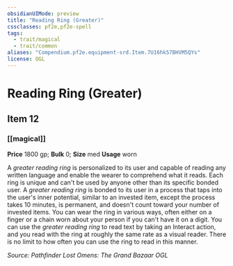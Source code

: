 ```yaml
---
obsidianUIMode: preview
title: "Reading Ring (Greater)"
cssclasses: pf2e,pf2e-spell
tags:
  - trait/magical
  - trait/common
aliases: "Compendium.pf2e.equipment-srd.Item.7U16hk57BHVM5QYs"
license: OGL
---
```

# Reading Ring (Greater)
## Item 12
### [[magical]]


**Price** 1800 gp; 
**Bulk** 0; **Size** med
**Usage** worn

A _greater reading ring_ is personalized to its user and capable of reading any written language and enable the wearer to comprehend what it reads. Each ring is unique and can't be used by anyone other than its specific bonded user. A _greater reading ring_ is bonded to its user in a process that taps into the user's inner potential, similar to an invested item, except the process takes 10 minutes, is permanent, and doesn't count toward your number of invested items. You can wear the ring in various ways, often either on a finger or a chain worn about your person if you can't have it on a digit. You can use the _greater reading ring_ to read text by taking an Interact action, and you read with the ring at roughly the same rate as a visual reader. There is no limit to how often you can use the ring to read in this manner.

*Source: Pathfinder Lost Omens: The Grand Bazaar*
*OGL*